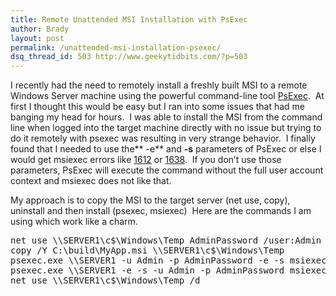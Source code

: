 ```yaml
---
title: Remote Unattended MSI Installation with PsExec
author: Brady
layout: post
permalink: /unattended-msi-installation-psexec/
dsq_thread_id: 503 http://www.geekytidbits.com/?p=503
---
```

I recently had the need to remotely install a freshly built MSI to a remote Windows Server machine using the powerful command-line tool <a href="http://technet.microsoft.com/en-us/sysinternals/bb897553" target="_blank">PsExec</a>.  At first I thought this would be easy but I ran into some issues that had me banging my head for hours.  I was able to install the MSI from the command line when logged into the target machine directly with no issue but trying to do it remotely with psexec was resulting in very strange behavior.  I finally found that I needed to use the** -e** and **-s** parameters of PsExec or else I would get msiexec errors like <a href="http://support.microsoft.com/kb/229683" target="_blank">1612</a> or <a href="http://support.microsoft.com/kb/229683" target="_blank">1638</a>.  If you don&#8217;t use those parameters, PsExec will execute the command without the full user account context and msiexec does not like that.

My approach is to copy the MSI to the target server (net use, copy), uninstall and then install (psexec, msiexec)  Here are the commands I am using which work like a charm.

<pre class="brush:text;">net use \\SERVER1\c$\Windows\Temp AdminPassword /user:Admin
copy /Y C:\build\MyApp.msi \\SERVER1\c$\Windows\Temp
psexec.exe \\SERVER1 -u Admin -p AdminPassword -e -s msiexec /x {61EF76AE-6CC9-4EFC-B788-6845C0BCEF00} /quiet
psexec.exe \\SERVER1 -e -s -u Admin -p AdminPassword msiexec /i C:\Windows\Temp\MyApp.msi TARGETDIR=C:\MyApp /quiet
net use \\SERVER1\c$\Windows\Temp /d</pre>
